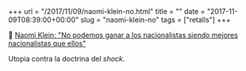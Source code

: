 +++
url = "/2017/11/09/naomi-klein-no.html"
title = ""
date = "2017-11-09T08:39:00+00:00"
slug = "naomi-klein-no"
tags = ["retalls"]
+++

📎 [Naomi Klein: "No podemos ganar a los nacionalistas siendo mejores nacionalistas que ellos"](http://www.eldiario.es/internacional/Naomi-Klein-podemos-nacionalistas-mejores_0_705880501.html)

Utopia contra la doctrina del *shock*.
